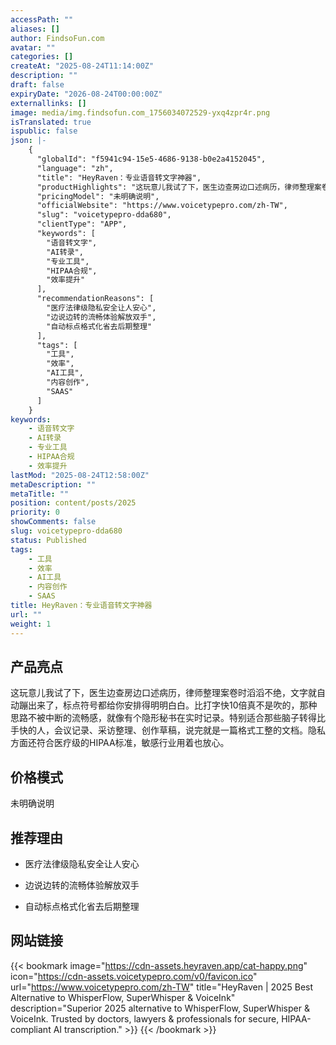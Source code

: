 ```yaml
---
accessPath: ""
aliases: []
author: FindsoFun.com
avatar: ""
categories: []
createAt: "2025-08-24T11:14:00Z"
description: ""
draft: false
expiryDate: "2026-08-24T00:00:00Z"
externallinks: []
image: media/img.findsofun.com_1756034072529-yxq4zpr4r.png
isTranslated: true
ispublic: false
json: |-
    {
      "globalId": "f5941c94-15e5-4686-9138-b0e2a4152045",
      "language": "zh",
      "title": "HeyRaven：专业语音转文字神器",
      "productHighlights": "这玩意儿我试了下，医生边查房边口述病历，律师整理案卷时滔滔不绝，文字就自动蹦出来了，标点符号都给你安排得明明白白。比打字快10倍真不是吹的，那种思路不被中断的流畅感，就像有个隐形秘书在实时记录。特别适合那些脑子转得比手快的人，会议记录、采访整理、创作草稿，说完就是一篇格式工整的文档。隐私方面还符合医疗级的HIPAA标准，敏感行业用着也放心。",
      "pricingModel": "未明确说明",
      "officialWebsite": "https://www.voicetypepro.com/zh-TW",
      "slug": "voicetypepro-dda680",
      "clientType": "APP",
      "keywords": [
        "语音转文字",
        "AI转录",
        "专业工具",
        "HIPAA合规",
        "效率提升"
      ],
      "recommendationReasons": [
        "医疗法律级隐私安全让人安心",
        "边说边转的流畅体验解放双手",
        "自动标点格式化省去后期整理"
      ],
      "tags": [
        "工具",
        "效率",
        "AI工具",
        "内容创作",
        "SAAS"
      ]
    }
keywords:
    - 语音转文字
    - AI转录
    - 专业工具
    - HIPAA合规
    - 效率提升
lastMod: "2025-08-24T12:58:00Z"
metaDescription: ""
metaTitle: ""
position: content/posts/2025
priority: 0
showComments: false
slug: voicetypepro-dda680
status: Published
tags:
    - 工具
    - 效率
    - AI工具
    - 内容创作
    - SAAS
title: HeyRaven：专业语音转文字神器
url: ""
weight: 1
---
```

## 产品亮点
这玩意儿我试了下，医生边查房边口述病历，律师整理案卷时滔滔不绝，文字就自动蹦出来了，标点符号都给你安排得明明白白。比打字快10倍真不是吹的，那种思路不被中断的流畅感，就像有个隐形秘书在实时记录。特别适合那些脑子转得比手快的人，会议记录、采访整理、创作草稿，说完就是一篇格式工整的文档。隐私方面还符合医疗级的HIPAA标准，敏感行业用着也放心。

## 价格模式
<!--more-->未明确说明

## 推荐理由
- 医疗法律级隐私安全让人安心

- 边说边转的流畅体验解放双手

- 自动标点格式化省去后期整理

## 网站链接
{{< bookmark image="https://cdn-assets.heyraven.app/cat-happy.png" icon="https://cdn-assets.voicetypepro.com/v0/favicon.ico" url="https://www.voicetypepro.com/zh-TW" title="HeyRaven | 2025 Best Alternative to WhisperFlow, SuperWhisper & VoiceInk" description="Superior 2025 alternative to WhisperFlow, SuperWhisper & VoiceInk. Trusted by doctors, lawyers & professionals for secure, HIPAA-compliant AI transcription." >}}
{{< /bookmark >}}

